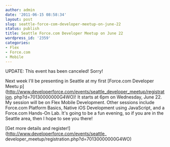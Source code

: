 ```yaml
---
author: admin
date: '2011-06-15 08:58:34'
layout: post
slug: seattle-force-com-developer-meetup-on-june-22
status: publish
title: Seattle Force.com Developer Meetup on June 22
wordpress_id: '2359'
categories:
- Flex
- Force.com
- Mobile
---
```


UPDATE: This event has been canceled! Sorry!

Next week I'll be presenting in Seattle at my first [Force.com Developer Meetu
p](http://www.developerforce.com/events/seattle_developer_meetup/registration.
php?d=70130000000G4WO)! It starts at 6pm on Wednesday, June 22. My session
will be on Flex Mobile Development. Other sessions include Force.com Platform
Basics, Native iOS Development using JavaScript, and a Force.com Hands-On Lab.
It's going to be a fun evening, so if you are in the Seattle area, then I hope
to see you there!

[Get more details and register!](http://www.developerforce.com/events/seattle_
developer_meetup/registration.php?d=70130000000G4WO)

